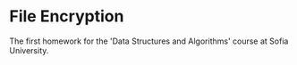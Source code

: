# File Encryption
The first homework for the 'Data Structures and Algorithms' course at Sofia University.
